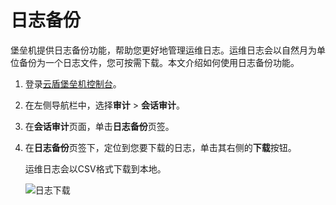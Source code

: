 # 日志备份

堡垒机提供日志备份功能，帮助您更好地管理运维日志。运维日志会以自然月为单位备份为一个日志文件，您可按需下载。本文介绍如何使用日志备份功能。

1.  登录[云盾堡垒机控制台](https://yundun.console.aliyun.com/?p=bastion)。

2.  在左侧导航栏中，选择**审计** \> **会话审计**。

3.  在**会话审计**页面，单击**日志备份**页签。

4.  在**日志备份**页签下，定位到您要下载的日志，单击其右侧的**下载**按钮。

    运维日志会以CSV格式下载到本地。

    ![日志下载](https://static-aliyun-doc.oss-accelerate.aliyuncs.com/assets/img/zh-CN/5131565261/p292289.png)


